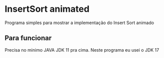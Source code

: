 # InsertSort animated
Programa simples para mostrar a implementação do Insert Sort animado
## Para funcionar
Precisa no minimo JAVA JDK 11 pra cima.
Neste programa eu usei o JDK 17

